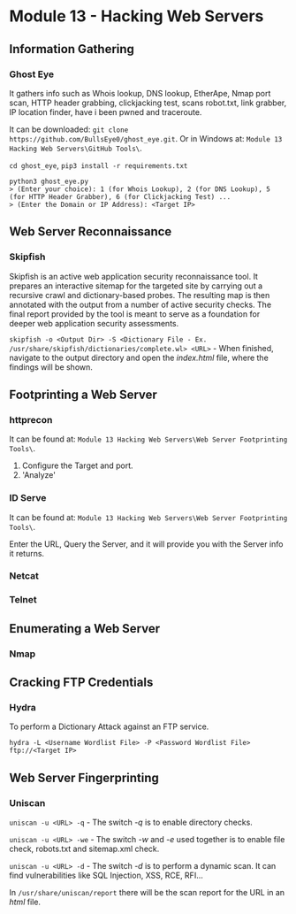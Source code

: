 # Module 13 - Hacking Web Servers #

## Information Gathering ##
### Ghost Eye ###
It gathers info such as Whois lookup, DNS lookup, EtherApe, Nmap port scan, HTTP header grabbing, clickjacking test, scans robot.txt, link grabber, IP location finder, have i been pwned and traceroute.

It can be downloaded: ` git clone https://github.com/BullsEye0/ghost_eye.git `. Or in Windows at: `Module 13 Hacking Web Servers\GitHub Tools\`.

`cd ghost_eye`, `pip3 install -r requirements.txt` 
```
python3 ghost_eye.py
> (Enter your choice): 1 (for Whois Lookup), 2 (for DNS Lookup), 5 (for HTTP Header Grabber), 6 (for Clickjacking Test) ...
> (Enter the Domain or IP Address): <Target IP>
```

## Web Server Reconnaissance ##
### Skipfish ###
Skipfish is an active web application security reconnaissance tool. It prepares an interactive sitemap for the targeted site by carrying out a recursive crawl and dictionary-based probes. The resulting map is then annotated with the output from a number of active security checks. The final report provided by the tool is meant to serve as a foundation for deeper web application security assessments.

``` skipfish -o <Output Dir> -S <Dictionary File - Ex. /usr/share/skipfish/dictionaries/complete.wl> <URL> ``` - When finished, navigate to the output directory and open the _index.html_ file, where the findings will be shown.


## Footprinting a Web Server ##
### httprecon ###
It can be found at: `Module 13 Hacking Web Servers\Web Server Footprinting Tools\`.

1. Configure the Target and port.
2. 'Analyze'

### ID Serve ###
It can be found at: `Module 13 Hacking Web Servers\Web Server Footprinting Tools\`.

Enter the URL, Query the Server, and it will provide you with the Server info it returns.

### Netcat ###

### Telnet ###

## Enumerating a Web Server ##
### Nmap ###


## Cracking FTP Credentials ##
### Hydra ###
To perform a Dictionary Attack against an FTP service.

``` hydra -L <Username Wordlist File> -P <Password Wordlist File> ftp://<Target IP> ```


## Web Server Fingerprinting ##
### Uniscan ###
``` uniscan -u <URL> -q ``` - The switch _-q_ is to enable directory checks.

``` uniscan -u <URL> -we ``` - The switch _-w_ and _-e_ used together is to enable file check, robots.txt and sitemap.xml check.

``` uniscan -u <URL> -d ``` - The switch _-d_ is to perform a dynamic scan. It can find vulnerabilities like SQL Injection, XSS, RCE, RFI...

In `/usr/share/uniscan/report` there will be the scan report for the URL in an _html_ file.
